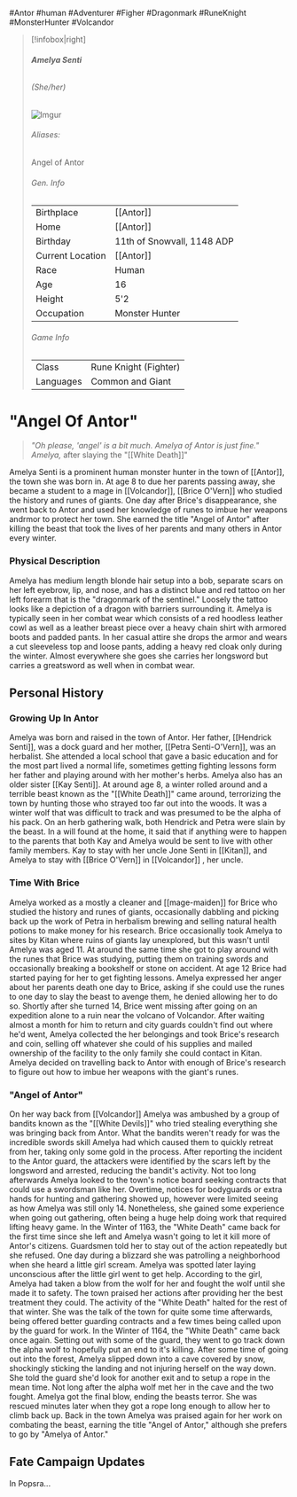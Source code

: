 #Antor #human #Adventurer #Figher #Dragonmark #RuneKnight #MonsterHunter #Volcandor
> [!infobox|right]
> ###### **Amelya Senti**
> ###### (She/her)
> ![Imgur](https://i.imgur.com/HWA0vlJ.jpg)
> ###### Aliases:
> Angel of Antor
> ###### Gen. Info
> | | |
> | - | - |
> |Birthplace | [[Antor]] |
> |Home| [[Antor]] |
> |Birthday|11th of Snowvall, 1148 ADP|
> | Current Location | [[Antor]] |
> |Race|Human|
> |Age|16|
> |Height| 5'2|
> |Occupation|Monster Hunter|
> ###### Game Info
> |  |  |
> | - | - |
> | Class | Rune Knight (Fighter) |
> | Languages | Common and Giant |
# "Angel Of Antor"
> *"Oh please, 'angel' is a bit much. Amelya of Antor is just fine."*
> *Amelya,* after slaying the "[[White Death]]"

Amelya Senti is a prominent human monster hunter in the town of [[Antor]], the town she was born in. At age 8 to due her parents passing away, she became a student to a mage in [[Volcandor]], [[Brice O'Vern]] who studied the history and runes of giants. One day after Brice's disappearance, she went back to Antor and used her knowledge of runes to imbue her weapons andrmor to protect her town. She earned the title "Angel of Antor" after killing the beast that took the lives of her parents and many others in Antor every winter. 

### Physical Description

Amelya has medium length blonde hair setup into a bob, separate scars on her left eyebrow, lip, and nose, and has a distinct blue and red tattoo on her left forearm that is the "dragonmark of the sentinel." Loosely the tattoo looks like a depiction of a dragon with barriers surrounding it. Amelya is typically seen in her combat wear which consists of a red hoodless leather cowl as well as a leather breast piece over a heavy chain shirt with armored boots and padded pants. In her casual attire she drops the armor and wears a cut sleeveless top and loose pants, adding a heavy red cloak only during the winter. Almost everywhere she goes she carries her longsword but carries a greatsword as well when in combat wear. 

## Personal History

### Growing Up In Antor

Amelya was born and raised in the town of Antor. Her father, [[Hendrick Senti]], was a dock guard and her mother, [[Petra Senti-O'Vern]], was an herbalist. She attended a local school that gave a basic education and for the most part lived a normal life, sometimes getting fighting lessons form her father and playing around with her mother's herbs. Amelya also has an older sister [[Kay Senti]]. At around age 8, a winter rolled around and a terrible beast known as the "[[White Death]]" came around, terrorizing the town by hunting those who strayed too far out into the woods. It was a winter wolf that was difficult to track and was presumed to be the alpha of his pack. On an herb gathering walk, both Hendrick and Petra were slain by the beast. In a will found at the home, it said that if anything were to happen to the parents that both Kay and Amelya would be sent to live with other family members. Kay to stay with her uncle Jone Senti in [[Kitan]], and Amelya to stay with [[Brice O'Vern]] in [[Volcandor]] , her uncle. 

### Time With Brice

Amelya worked as a mostly a cleaner and [[mage-maiden]] for Brice who studied the history and runes of giants, occasionally dabbling and picking back up the work of Petra in herbalism brewing and selling natural health potions to make money for his research. Brice occasionally took Amelya to sites by Kitan where ruins of giants lay unexplored, but this wasn't until Amelya was aged 11. At around the same time she got to play around with the runes that Brice was studying, putting them on training swords and occasionally breaking a bookshelf or stone on accident. At age 12 Brice had started paying for her to get fighting lessons. Amelya expressed her anger about her parents death one day to Brice, asking if she could use the runes to one day to slay the beast to avenge them, he denied allowing her to do so. Shortly after she turned 14, Brice went missing after going on an expedition alone to a ruin near the volcano of Volcandor. After waiting almost a month for him to return and city guards couldn't find out where he'd went, Amelya collected the her belongings and took Brice's research and coin, selling off whatever she could of his supplies and mailed ownership of the facility to the only family she could contact in Kitan. Amelya decided on travelling back to Antor with enough of Brice's research to figure out how to imbue her weapons with the giant's runes. 

### "Angel of Antor"

On her way back from [[Volcandor]] Amelya was ambushed by a group of bandits known as the "[[White Devils]]" who tried stealing everything she was bringing back from Antor. What the bandits weren't ready for was the incredible swords skill Amelya had which caused them to quickly retreat from her, taking only some gold in the process. After reporting the incident to the Antor guard, the attackers were identified by the scars left by the longsword and arrested, reducing the bandit's activity. Not too long afterwards Amelya looked to the town's notice board seeking contracts that could use a swordsman like her. Overtime, notices for bodyguards or extra hands for hunting and gathering showed up, however were limited seeing as how Amelya was still only 14. Nonetheless, she gained some experience when going out gathering, often being a huge help doing work that required lifting heavy game. In the Winter of 1163, the "White Death" came back for the first time since she left and Amelya wasn't going to let it kill more of Antor's citizens. Guardsmen told her to stay out of the action repeatedly but she refused. One day during a blizzard she was patrolling a neighborhood when she heard a little girl scream. Amelya was spotted later laying unconscious after the little girl went to get help. According to the girl, Amelya had taken a blow from the wolf for her and fought the wolf until she made it to safety. The town praised her actions after providing her the best treatment they could. The activity of the "White Death" halted for the rest of that winter. She was the talk of the town for quite some time afterwards, being offered better guarding contracts and a few times being called upon by the guard for work. In the Winter of 1164, the "White Death" came back once again. Setting out with some of the guard, they went to go track down the alpha wolf to hopefully put an end to it's killing. After some time of going out into the forest, Amelya slipped down into a cave covered by snow, shockingly sticking the landing and not injuring herself on the way down. She told the guard she'd look for another exit and to setup a rope in the mean time. Not long after the alpha wolf met her in the cave and the two fought. Amelya got the final blow, ending the beasts terror. She was rescued minutes later when they got a rope long enough to allow her to climb back up. Back in the town Amelya was praised again for her work on combating the beast, earning the title "Angel of Antor," although she prefers to go by "Amelya of Antor."


## Fate Campaign Updates
In Popsra...
